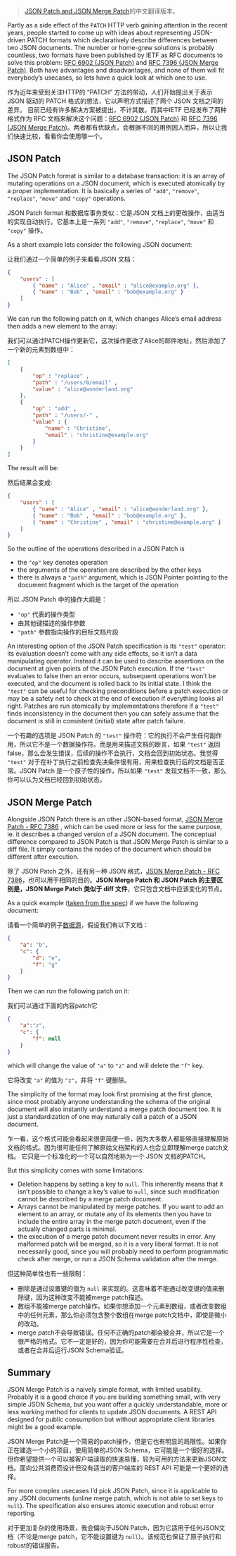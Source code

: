 
>  [JSON Patch and JSON Merge Patch](https://erosb.github.io/post/json-patch-vs-merge-patch/)的中文翻译版本。

Partly as a side effect of the `PATCH` HTTP verb gaining attention in the recent years, people started to come up with ideas about representing JSON-driven PATCH formats which declaratively describe differences between two JSON documents. The number or home-grew solutions is probably countless, two formats have been published by IETF as RFC documents to solve this problem: [RFC 6902 (JSON Patch)](https://tools.ietf.org/html/rfc6902) and [RFC 7396 (JSON Merge Patch)](https://tools.ietf.org/html/rfc7386). Both have advantages and disadvantages, and none of them will fit everybody’s usecases, so lets have a quick look at which one to use.

作为近年来受到关注HTTP的 “PATCH” 方法的带动，人们开始提出关于表示 JSON 驱动的 PATCH 格式的想法，它以声明方式描述了两个 JSON 文档之间的差异。 目前已经有许多解决方案被提出，不计其数。而其中IETF 已经发布了两种格式作为 RFC 文档来解决这个问题：[RFC 6902 (JSON Patch)](https://tools.ietf.org/html/rfc6902) 和 [RFC 7396 (JSON Merge Patch)](https://tools.ietf.org/html/rfc7386)。两者都有优缺点，会根据不同的用例因人而异，所以让我们快速比较，看看你会使用哪一个。

JSON Patch
----------

The JSON Patch format is similar to a database transaction: it is an array of mutating operations on a JSON document, which is executed atomically by a proper implementation. It is basically a series of `"add"`, `"remove"`, `"replace"`, `"move"` and `"copy"` operations.

JSON Patch format 和数据库事务类似：它是JSON 文档上的更改操作，由适当的实现自动执行。它基本上是一系列 `"add"`, `"remove"`, `"replace"`, `"move"` 和 `"copy"` 操作。


As a short example lets consider the following JSON document:

让我们通过一个简单的例子来看看JSON 文档：

```json
{
	"users" : [
		{ "name" : "Alice" , "email" : "alice@example.org" },
		{ "name" : "Bob" , "email" : "bob@example.org" }
	]
}
```

We can run the following patch on it, which changes Alice’s email address then adds a new element to the array:

我们可以通过PATCH操作更新它，这次操作更改了Alice的邮件地址，然后添加了一个新的元素到数组中：

```json
[
	{
		"op" : "replace" ,
		"path" : "/users/0/email" ,
		"value" : "alice@wonderland.org"
	},
	{
		"op" : "add" ,
		"path" : "/users/-" ,
		"value" : {
			"name" : "Christine",
			"email" : "christine@example.org"
		}
	}
]
```

The result will be:

然后结果会变成:

```json
{
	"users" : [
		{ "name" : "Alice" , "email" : "alice@wonderland.org" },
		{ "name" : "Bob" , "email" : "bob@example.org" },
		{ "name" : "Christine" , "email" : "christine@example.org" }
	]
}
```

So the outline of the operations described in a JSON Patch is

*   the `"op"` key denotes operation
*   the arguments of the operation are described by the other keys
*   there is always a `"path"` argument, which is JSON Pointer pointing to the document fragment which is the target of the operation

所以 JSON Patch 中的操作大纲是：
*  `"op"` 代表的操作类型
* 由其他键描述的操作参数
*  `"path"` 参数指向操作的目标文档片段



An interesting option of the JSON Patch specification is its `"test"` operator: its evaluation doesn’t come with any side effects, so it isn’t a data manipulating operator. Instead it can be used to describe assertions on the document at given points of the JSON Patch execution. If the `"test"` evaluates to false then an error occurs, subsequent operations won’t be executed, and the document is rolled back to its initial state. I think the `"test"` can be useful for checking preconditions before a patch execution or may be a safety net to check at the end of execution if everything looks all right. Patches are run atomically by implementations therefore if a `"test"` finds inconsistency in the document then you can safely assume that the document is still in consistent (initial) state after patch failure.

一个有趣的选项是 JSON Patch 的 `"test"` 操作符：它的执行不会产生任何副作用，所以它不是一个数据操作符。而是用来描述文档的断言，如果 `"test"` 返回 false，那么会发生错误，后续的操作不会执行，文档会回到初始状态。我觉得 `"test"` 对于在补丁执行之前检查先决条件很有用，用来检查执行后的文档是否正常。JSON Patch 是一个原子性的操作，所以如果 `"test"` 发现文档不一致，那么你可以认为文档已经回到初始状态。

JSON Merge Patch
----------------

Alongside JSON Patch there is an other JSON-based format, [JSON Merge Patch - RFC 7386](https://tools.ietf.org/html/rfc7386) , which can be used more or less for the same purpose, ie. it describes a changed version of a JSON document. The conceptual difference compared to JSON Patch is that JSON Merge Patch is similar to a diff file. It simply contains the nodes of the document which should be different after execution.

除了 JSON Patch 之外，还有另一种 JSON 格式，[JSON Merge Patch - RFC 7386](https://tools.ietf.org/html/rfc7386)，也可以用于相同的目的。**JSON Merge Patch 和 JSON Patch 的主要区别是，JSON Merge Patch 类似于 diff 文件**，它只包含文档中应该变化的节点。

As a quick example ([taken from the spec](https://tools.ietf.org/html/rfc7386#section-1)) if we have the following document:

请看一个简单的例子[数据源](https://tools.ietf.org/html/rfc7386#section-1)，假设我们有以下文档：


```json
{
	"a": "b",
	"c": {
		"d": "e",
		"f": "g"
	}
}
```

Then we can run the following patch on it:

我们可以通过下面的内容patch它

```json
{
	"a":"z",
	"c": {
		"f": null
	}
}
```

which will change the value of `"a"` to `"z"` and will delete the `"f"` key.

它将改变 `"a"` 的值为 `"z"`，并将 `"f"` 键删除。

The simplicity of the format may look first promising at the first glance, since most probably anyone understanding the schema of the original document will also instantly understand a merge patch document too. It is just a standardization of one may naturally call a patch of a JSON document.

乍一看，这个格式可能会看起来很更简便一些，因为大多数人都能够直接理解原始文档的格式。因为很可能任何了解原始文档架构的人也会立即理解merge patch文档。 它只是一个标准化的一个可以自然地称为一个 JSON 文档的PATCH。


But this simplicity comes with some limitations:

*   Deletion happens by setting a key to `null`. This inherently means that it isn’t possible to change a key’s value to `null`, since such modification cannot be described by a merge patch document.
*   Arrays cannot be manipulated by merge patches. If you want to add an element to an array, or mutate any of its elements then you have to include the entire array in the merge patch document, even if the actually changed parts is minimal.
*   the execution of a merge patch document never results in error. Any malformed patch will be merged, so it is a very liberal format. It is not necessarily good, since you will probably need to perform programmatic check after merge, or run a JSON Schema validation after the merge.

但这种简单性也有一些限制：
*  删除是通过设置键的值为 `null` 来实现的。这意味着不能通过改变键的值来删除键，因为这种改变不能被merge patch描述。
*  数组不能被merge patch操作。如果你想添加一个元素到数组，或者改变数组中的任何元素，那么你必须包含整个数组在merge patch文档中，即使是微小的改动。
* merge patch不会导致错误。任何不正确的patch都会被合并，所以它是一个很严格的格式。它不一定是好的，因为你可能需要在合并后进行程序性检查，或者在合并后运行JSON Schema验证。


Summary
-------

JSON Merge Patch is a naively simple format, with limited usability. Probably it is a good choice if you are building something small, with very simple JSON Schema, but you want offer a quickly understandable, more or less working method for clients to update JSON documents. A REST API designed for public consumption but without appropriate client libraries might be a good example.

JSON Merge Patch是一个简易的patch操作，但是它也有明显的局限性。如果你正在建造一个小的项目，使用简单的JSON Schema，它可能是一个很好的选择。但你希望提供一个可以被客户端读取的快速易懂，较为可用的方法来更新JSON文档。面向公共消费而设计但没有适当的客户端库的 REST API 可能是一个更好的选择。

For more complex usecases I’d pick JSON Patch, since it is applicable to any JSON documents (unline merge patch, which is not able to set keys to `null`). The specification also ensures atomic execution and robust error reporting.

对于更加复杂的使用场景，我会偏向于JSON Patch，因为它适用于任何JSON文档（不论是merge patch，它不能设置键为 `null`）。该规范也保证了原子执行和robust的错误报告。
